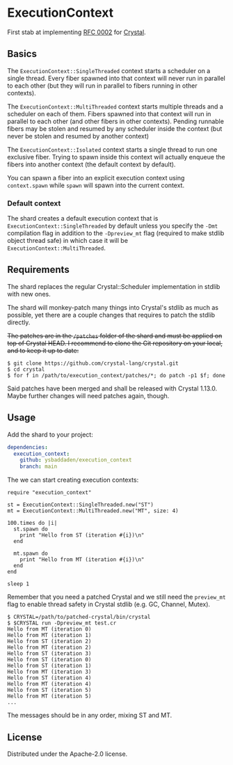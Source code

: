 # ExecutionContext

First stab at implementing [RFC 0002](https://github.com/crystal-lang/rfcs/pull/2)
for [Crystal](https://crystal-lang.org).


## Basics

The `ExecutionContext::SingleThreaded` context starts a scheduler on a single
thread. Every fiber spawned into that context will never run in parallel to each
other (but they will run in parallel to fibers running in other contexts).

The `ExecutionContext::MultiThreaded` context starts multiple threads and a
scheduler on each of them. Fibers spawned into that context will run in
parallel to each other (and other fibers in other contexts). Pending runnable
fibers may be stolen and resumed by any scheduler inside the context (but never
be stolen and resumed by another context)

The `ExecutionContext::Isolated` context starts a single thread to run one
exclusive fiber. Trying to spawn inside this context will actually enqueue the
fibers into another context (the default context by default).

You can spawn a fiber into an explicit execution context using `context.spawn`
while `spawn` will spawn into the current context.

### Default context

The shard creates a default execution context that is
`ExecutionContext::SingleThreaded` by default unless you specify the `-Dmt`
compilation flag in addition to the `-Dpreview_mt` flag (required to make stdlib
object thread safe) in which case it will be `ExecutionContext::MultiThreaded`.


## Requirements

The shard replaces the regular Crystal::Scheduler implementation in stdlib with
new ones.

The shard will monkey-patch many things into Crystal's stdlib as much as
possible, yet there are a couple changes that requires to patch the stdlib
directly.

~~The patches are in the `/patches` folder of the shard and must be applied on top
of Crystal HEAD. I recommend to clone the Git repository on your local, and to
keep it up to date:~~

```console
$ git clone https://github.com/crystal-lang/crystal.git
$ cd crystal
$ for f in /path/to/execution_context/patches/*; do patch -p1 $f; done
```

Said patches have been merged and shall be released with Crystal 1.13.0. Maybe
further changes will need patches again, though.

## Usage

Add the shard to your project:

```yaml
dependencies:
  execution_context:
    github: ysbaddaden/execution_context
    branch: main
```

The we can start creating execution contexts:

```crystal
require "execution_context"

st = ExecutionContext::SingleThreaded.new("ST")
mt = ExecutionContext::MultiThreaded.new("MT", size: 4)

100.times do |i|
  st.spawn do
    print "Hello from ST (iteration #{i})\n"
  end

  mt.spawn do
    print "Hello from MT (iteration #{i})\n"
  end
end

sleep 1
```

Remember that you need a patched Crystal and we still need the `preview_mt` flag
to enable thread safety in Crystal stdlib (e.g. GC, Channel, Mutex).

```console
$ CRYSTAL=/path/to/patched-crystal/bin/crystal
$ $CRYSTAL run -Dpreview_mt test.cr
Hello from MT (iteration 0)
Hello from MT (iteration 1)
Hello from ST (iteration 2)
Hello from MT (iteration 2)
Hello from ST (iteration 3)
Hello from ST (iteration 0)
Hello from ST (iteration 1)
Hello from MT (iteration 3)
Hello from ST (iteration 4)
Hello from MT (iteration 4)
Hello from ST (iteration 5)
Hello from MT (iteration 5)
...
```

The messages should be in any order, mixing ST and MT.

## License

Distributed under the Apache-2.0 license.
